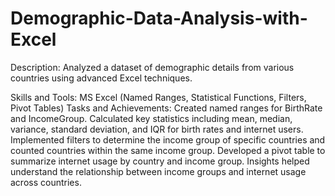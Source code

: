 # Demographic-Data-Analysis-with-Excel
Description: Analyzed a dataset of demographic details from various countries using advanced Excel techniques.

Skills and Tools: MS Excel (Named Ranges, Statistical Functions, Filters, Pivot Tables)
Tasks and Achievements:
Created named ranges for BirthRate and IncomeGroup.
Calculated key statistics including mean, median, variance, standard deviation, and IQR for birth rates and internet users.
Implemented filters to determine the income group of specific countries and counted countries within the same income group.
Developed a pivot table to summarize internet usage by country and income group.
Insights helped understand the relationship between income groups and internet usage across countries.
